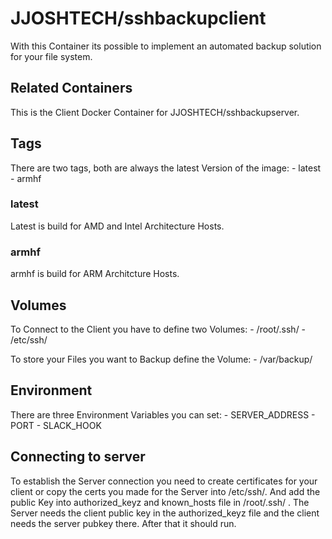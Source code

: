 # JJOSHTECH/sshbackupclient
With this Container its possible to implement an automated backup solution for your file system.

## Related Containers
This is the Client Docker Container for JJOSHTECH/sshbackupserver.

## Tags

There are two tags, both are always the latest Version of the image:
    - latest
    - armhf
    
### latest

Latest is build for AMD and Intel Architecture Hosts.

### armhf

armhf is build for ARM Architcture Hosts.

## Volumes

To Connect to the Client you have to define two Volumes:
    - /root/.ssh/
    - /etc/ssh/
    
To store your Files you want to Backup define the Volume:
    - /var/backup/

## Environment

There are three Environment Variables you can set:
    - SERVER_ADDRESS
    - PORT
    - SLACK_HOOK

## Connecting to server

To establish the Server connection you need to create certificates for your client or copy the certs you made for the Server into /etc/ssh/.
And add the public Key into authorized_keyz and known_hosts file in /root/.ssh/ . The Server needs the client public key in the authorized_keyz file and the client needs the server pubkey there. After that it should run.
